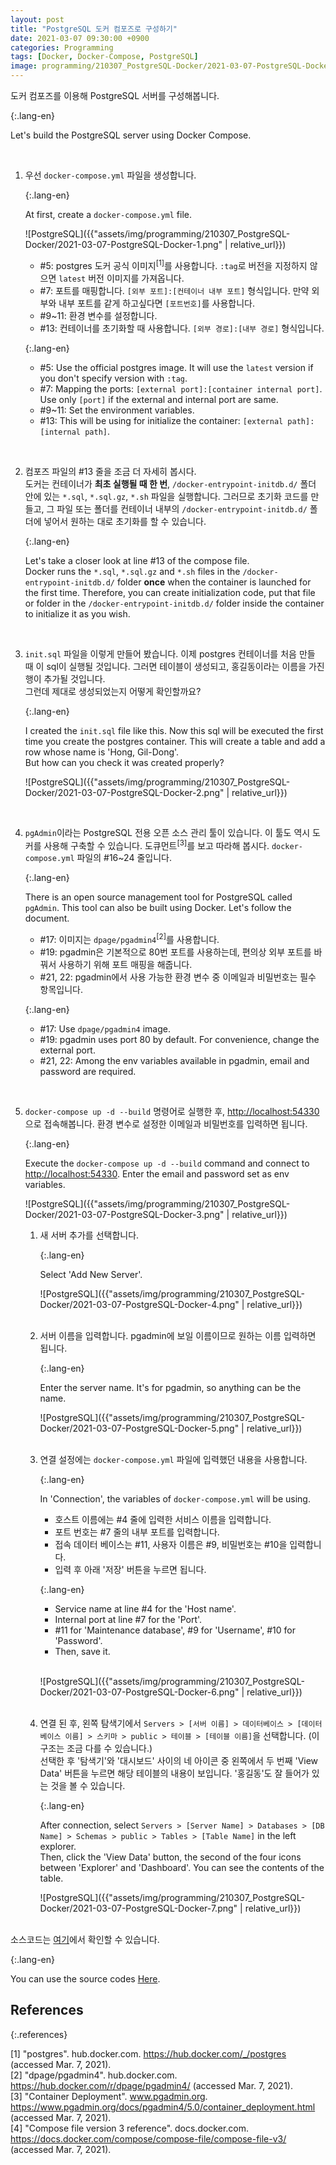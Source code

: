 ```yaml
---
layout: post
title: "PostgreSQL 도커 컴포즈로 구성하기"
date: 2021-03-07 09:30:00 +0900
categories: Programming
tags: [Docker, Docker-Compose, PostgreSQL]
image: programming/210307_PostgreSQL-Docker/2021-03-07-PostgreSQL-Docker-1.png
---
```


도커 컴포즈를 이용해 PostgreSQL 서버를 구성해봅니다.  

{:.lang-en}

Let's build the PostgreSQL server using Docker Compose.  

&nbsp;

1. 우선 `docker-compose.yml` 파일을 생성합니다.  

    {:.lang-en}

    At first, create a `docker-compose.yml` file.  

    ![PostgreSQL]({{"assets/img/programming/210307_PostgreSQL-Docker/2021-03-07-PostgreSQL-Docker-1.png" | relative_url}})  

    - #5: postgres 도커 공식 이미지<sup>[1]</sup>를 사용합니다. `:tag`로 버전을 지정하지 않으면 `latest` 버전 이미지를 가져옵니다.  
    - #7: 포트를 매핑합니다. `[외부 포트]:[컨테이너 내부 포트]` 형식입니다. 만약 외부와 내부 포트를 같게 하고싶다면 `[포트번호]`를 사용합니다.  
    - #9~11: 환경 변수를 설정합니다.  
    - #13: 컨테이너를 초기화할 때 사용합니다. `[외부 경로]:[내부 경로]` 형식입니다.  

    {:.lang-en}

    - #5: Use the official postgres image. It will use the `latest` version if you don't specify version with `:tag`.  
    - #7: Mapping the ports: `[external port]:[container internal port]`. Use only `[port]` if the external and internal port are same.  
    - #9~11: Set the environment variables.  
    - #13: This will be using for initialize the container: `[external path]:[internal path]`.  

    &nbsp;

1. 컴포즈 파일의 #13 줄을 조금 더 자세히 봅시다.  
    도커는 컨테이너가 **최초 실행될 때 한 번**, `/docker-entrypoint-initdb.d/` 폴더 안에 있는 `*.sql`, `*.sql.gz`, `*.sh` 파일을 실행합니다. 그러므로 초기화 코드를 만들고, 그 파일 또는 폴더를 컨테이너 내부의 `/docker-entrypoint-initdb.d/` 폴더에 넣어서 원하는 대로 초기화를 할 수 있습니다.  

    {:.lang-en}

    Let's take a closer look at line #13 of the compose file.  
    Docker runs the `*.sql`, `*.sql.gz` and `*.sh` files in the `/docker-entrypoint-initdb.d/` folder **once** when the container is launched for the first time. Therefore, you can create initialization code, put that file or folder in the `/docker-entrypoint-initdb.d/` folder inside the container to initialize it as you wish.  

    &nbsp;

1. `init.sql` 파일을 이렇게 만들어 봤습니다. 이제 postgres 컨테이너를 처음 만들 때 이 sql이 실행될 것입니다. 그러면 테이블이 생성되고, 홍길동이라는 이름을 가진 행이 추가될 것입니다.  
    그런데 제대로 생성되었는지 어떻게 확인할까요?  

    {:.lang-en}

    I created the `init.sql` file like this. Now this sql will be executed the first time you create the postgres container. This will create a table and add a row whose name is 'Hong, Gil-Dong'.  
    But how can you check it was created properly?  

    ![PostgreSQL]({{"assets/img/programming/210307_PostgreSQL-Docker/2021-03-07-PostgreSQL-Docker-2.png" | relative_url}})  

    &nbsp;

1. `pgAdmin`이라는 PostgreSQL 전용 오픈 소스 관리 툴이 있습니다. 이 툴도 역시 도커를 사용해 구축할 수 있습니다. 도큐먼트<sup>[3]</sup>를 보고 따라해 봅시다. `docker-compose.yml` 파일의 #16~24 줄입니다.  

    {:.lang-en}

    There is an open source management tool for PostgreSQL called `pgAdmin`. This tool can also be built using Docker. Let's follow the document.  

    - #17: 이미지는 `dpage/pgadmin4`<sup>[2]</sup>를 사용합니다.  
    - #19: pgadmin은 기본적으로 80번 포트를 사용하는데, 편의상 외부 포트를 바꿔서 사용하기 위해 포트 매핑을 해줍니다.  
    - #21, 22: pgadmin에서 사용 가능한 환경 변수 중 이메일과 비밀번호는 필수 항목입니다.  

    {:.lang-en}

    - #17: Use `dpage/pgadmin4` image.  
    - #19: pgadmin uses port 80 by default. For convenience, change the external port.  
    - #21, 22: Among the env variables available in pgadmin, email and password are required.  

    &nbsp;

1. `docker-compose up -d --build` 명령어로 실행한 후, <http://localhost:54330>으로 접속해봅니다. 환경 변수로 설정한 이메일과 비밀번호를 입력하면 됩니다.  

    {:.lang-en}

    Execute the `docker-compose up -d --build` command and connect to <http://localhost:54330>. Enter the email and password set as env variables.  

    ![PostgreSQL]({{"assets/img/programming/210307_PostgreSQL-Docker/2021-03-07-PostgreSQL-Docker-3.png" | relative_url}})  

    1. 새 서버 추가를 선택합니다.  

        {:.lang-en}

        Select 'Add New Server'.  

        ![PostgreSQL]({{"assets/img/programming/210307_PostgreSQL-Docker/2021-03-07-PostgreSQL-Docker-4.png" | relative_url}})  
        &nbsp;

    1. 서버 이름을 입력합니다. pgadmin에 보일 이름이므로 원하는 이름 입력하면 됩니다.  

        {:.lang-en}

        Enter the server name. It's for pgadmin, so anything can be the name.  

        ![PostgreSQL]({{"assets/img/programming/210307_PostgreSQL-Docker/2021-03-07-PostgreSQL-Docker-5.png" | relative_url}})  
        &nbsp;

    1. 연결 설정에는 `docker-compose.yml` 파일에 입력했던 내용을 사용합니다.  

        {:.lang-en}

        In 'Connection', the variables of `docker-compose.yml` will be using.  

        - 호스트 이름에는 #4 줄에 입력한 서비스 이름을 입력합니다.  
        - 포트 번호는 #7 줄의 내부 포트를 입력합니다.  
        - 접속 데이터 베이스는 #11, 사용자 이름은 #9, 비밀번호는 #10을 입력합니다.  
        - 입력 후 아래 '저장' 버튼을 누르면 됩니다.  

        {:.lang-en}

        - Service name at line #4 for the 'Host name'.  
        - Internal port at line #7 for the 'Port'.  
        - #11 for 'Maintenance database', #9 for 'Username', #10 for 'Password'.  
        - Then, save it.  
        &nbsp;

        ![PostgreSQL]({{"assets/img/programming/210307_PostgreSQL-Docker/2021-03-07-PostgreSQL-Docker-6.png" | relative_url}})  
        &nbsp;

    1. 연결 된 후, 왼쪽 탐색기에서 `Servers > [서버 이름] > 데이터베이스 > [데이터베이스 이름] > 스키마 > public > 테이블 > [테이블 이름]`을 선택합니다. (이 구조는 조금 다를 수 있습니다.)  
        선택한 후 '탐색기'와 '대시보드' 사이의 네 아이콘 중 왼쪽에서 두 번째 'View Data' 버튼을 누르면 해당 테이블의 내용이 보입니다. '홍길동'도 잘 들어가 있는 것을 볼 수 있습니다.  

        {:.lang-en}

        After connection, select `Servers > [Server Name] > Databases > [DB Name] > Schemas > public > Tables > [Table Name]` in the left explorer.  
        Then, click the 'View Data' button, the second of the four icons between 'Explorer' and 'Dashboard'. You can see the contents of the table.  

        ![PostgreSQL]({{"assets/img/programming/210307_PostgreSQL-Docker/2021-03-07-PostgreSQL-Docker-7.png" | relative_url}})  
        &nbsp;

소스코드는 [여기](https://github.com/cheesecat47/postgres_docker)에서 확인할 수 있습니다.  

{:.lang-en}

You can use the source codes [Here](https://github.com/cheesecat47/postgres_docker).  

## References

{:.references}

[1] "postgres". hub.docker.com. <https://hub.docker.com/_/postgres> (accessed Mar. 7, 2021).  
[2] "dpage/pgadmin4". hub.docker.com. <https://hub.docker.com/r/dpage/pgadmin4/> (accessed Mar. 7, 2021).  
[3] "Container Deployment". www.pgadmin.org. <https://www.pgadmin.org/docs/pgadmin4/5.0/container_deployment.html> (accessed Mar. 7, 2021).  
[4] "Compose file version 3 reference". docs.docker.com. <https://docs.docker.com/compose/compose-file/compose-file-v3/> (accessed Mar. 7, 2021).  
